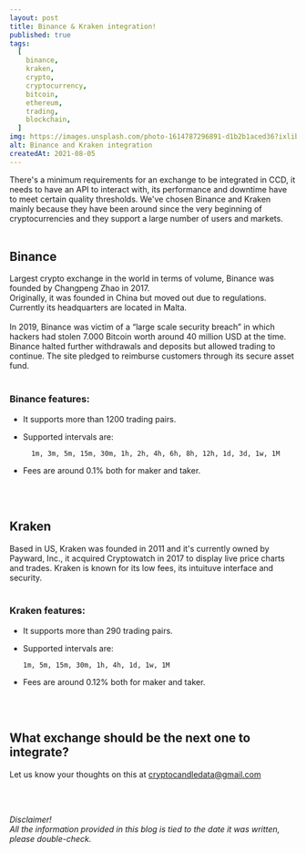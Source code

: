 ```yaml
---
layout: post
title: Binance & Kraken integration!
published: true
tags:
  [
    binance,
    kraken,
    crypto,
    cryptocurrency,
    bitcoin,
    ethereum,
    trading,
    blockchain,
  ]
img: https://images.unsplash.com/photo-1614787296891-d1b2b1aced36?ixlib=rb-1.2.1&ixid=MnwxMjA3fDB8MHxwaG90by1wYWdlfHx8fGVufDB8fHx8&auto=format&fit=crop&w=750&q=80
alt: Binance and Kraken integration
createdAt: 2021-08-05
---
```


There's a minimum requirements for an exchange to be integrated in CCD, it needs to have an API to interact with, its performance and downtime have to meet certain quality thresholds.
We've chosen Binance and Kraken mainly because they have been around since the very beginning of cryptocurrencies and they support a large number of users and markets.  
&nbsp;

## Binance

Largest crypto exchange in the world in terms of volume, Binance was founded by Changpeng Zhao in 2017.  
Originally, it was founded in China but moved out due to regulations. Currently its headquarters are located in Malta.  
&nbsp;  
In 2019, Binance was victim of a “large scale security breach” in which hackers had stolen 7.000 Bitcoin worth around 40 million USD at the time. Binance halted further withdrawals and deposits but allowed trading to continue. The site pledged to reimburse customers through its secure asset fund.  
&nbsp;

### Binance features:

- It supports more than 1200 trading pairs.
- Supported intervals are:

        1m, 3m, 5m, 15m, 30m, 1h, 2h, 4h, 6h, 8h, 12h, 1d, 3d, 1w, 1M

- Fees are around 0.1% both for maker and taker.

&nbsp;  
&nbsp;

## Kraken

Based in US, Kraken was founded in 2011 and it's currently owned by Payward, Inc., it acquired Cryptowatch in 2017 to display live price charts and trades.
Kraken is known for its low fees, its intuituve interface and security.  
&nbsp;

### Kraken features:

- It supports more than 290 trading pairs.
- Supported intervals are:

      1m, 5m, 15m, 30m, 1h, 4h, 1d, 1w, 1M

- Fees are around 0.12% both for maker and taker.

&nbsp;  
&nbsp;

## What exchange should be the next one to integrate?

Let us know your thoughts on this at cryptocandledata@gmail.com

&nbsp;  
&nbsp;

_Disclaimer!  
All the information provided in this blog is tied to the date it was written, please double-check._
